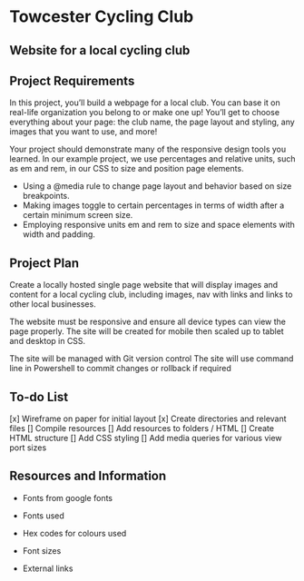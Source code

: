 # Towcester Cycling Club

## Website for a local cycling club

## Project Requirements

In this project, you’ll build a webpage for a local club. You can base it on real-life
organization you belong to or make one up! You’ll get to choose everything about your page:
the club name, the page layout and styling, any images that you want to use, and more!

Your project should demonstrate many of the responsive design tools you learned.
In our example project, we use percentages and relative units, such as em and rem,
in our CSS to size and position page elements.

- Using a @media rule to change page layout and behavior based on size breakpoints.
- Making images toggle to certain percentages in terms of width after a certain minimum screen size.
- Employing responsive units em and rem to size and space elements with width and padding.

## Project Plan

Create a locally hosted single page website that will display images and content for
a local cycling club, including images, nav with links and links to other local businesses.

The website must be responsive and ensure all device types can view the page properly.
The site will be created for mobile then scaled up to tablet and desktop in CSS.

The site will be managed with Git version control
The site will use command line in Powershell to commit changes or rollback if required

## To-do List

[x] Wireframe on paper for initial layout
[x] Create directories and relevant files
[] Compile resources
[] Add resources to folders / HTML
[] Create HTML structure
[] Add CSS styling
[] Add media queries for various view port sizes

## Resources and Information

- Fonts from google fonts

- Fonts used

- Hex codes for colours used

- Font sizes

- External links

